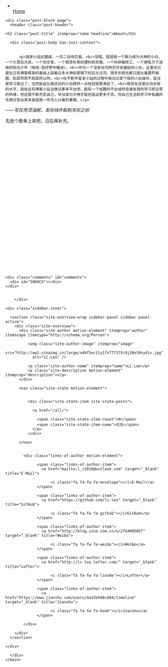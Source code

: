 <nav class="site-nav"> 
    <ul id="menu" class="menu">        
        <li class="menu-item menu-item-home">
          <a href="/" rel="section">            
              <i class="menu-item-icon fa fa-fw fa-home"></i> <br />
            Home
          </a>
        </li>     
    </ul>    
</nav>

 </div>
    </header>

  <div id="posts" class="posts-expand">
   
    <div class="post-block page">
      <header class="post-header">

	<h2 class="post-title" itemprop="name headline">About</h2>

</header>
     
      <div class="post-body han-init-context">
        
        
          <p>我家小站初建成，一穷二白待完善。<br>没错，我就是一个致力成为大神的小白，一个九零后大叔，一个伪文青，一个艰苦朴素的理科研究僧，一个科研搬砖工，一个拥有万千迷妹的阳光少年（咳咳~吾好梦中瞎说）。<br>作为一个没有任何网页开发基础的小白，这里也只是在已有博客框架的基础上踩着众多大神前辈铺下的石头过河，很多东西也都只是比着葫芦画瓢，知其然而不知其所以然。<br>在不断丰富本小站的过程中我也记录下我的小白操作，就当是学习笔记了，当然能给比我还白的小白提供一点经验就更满足了。<br>我现在还是记流水账的水平，就姑且将博客小站当做记事本平台吧，能有一个炫酷的平台诚然会激发我的学习和记录的热情，但还需不断充实自己，早日成为大神才能创造出更多干货。将自己生活和学习中有趣的东西分享出来本身就是一件令人兴奋的事情。</p>
<p>——<em>写在秃顶油腻，发际线炸裂到天际之前</em></p>
<p>先放个歌单上来吧，日后再补充。</p>
<iframe frameborder="no" border="0" marginwidth="0" marginheight="0" width="330" height="450" src="//music.163.com/outchain/player?type=0&id=537681996&auto=1&height=430"><br></iframe>


  
    <div class="comments" id="comments">
      <div id="SOHUCS"></div>
    </div>


        </div>
        
  <div class="sidebar-toggle">
    <div class="sidebar-toggle-line-wrap">
      <span class="sidebar-toggle-line sidebar-toggle-line-first"></span>
      <span class="sidebar-toggle-line sidebar-toggle-line-middle"></span>
      <span class="sidebar-toggle-line sidebar-toggle-line-last"></span>
    </div>
  </div>

  <aside id="sidebar" class="sidebar">
    
    <div class="sidebar-inner">

      <section class="site-overview-wrap sidebar-panel sidebar-panel-active">
        <div class="site-overview">
          <div class="site-author motion-element" itemprop="author" itemscope itemtype="http://schema.org/Person">
            
              <img class="site-author-image" itemprop="image"
                src="http://ww1.sinaimg.cn/large/a4bf5ec1ly1fn7773l5c9j20ol0nydiv.jpg"
                alt="LC.Leo" />
            
              <p class="site-author-name" itemprop="name">LC.Leo</p>
              <p class="site-description motion-element" itemprop="description"></p>
          </div>

          <nav class="site-state motion-element">

            
              <div class="site-state-item site-state-posts">
              
                <a href="/all/">
              
                  <span class="site-state-item-count">9</span>
                  <span class="site-state-item-name">日志</span>
                </a>
              </div>

          </nav>

                  
            <div class="links-of-author motion-element">
                
                  <span class="links-of-author-item">
                    <a href="mailto:l_c2016@outlook.com" target="_blank" title="E-Mail">
                      
                        <i class="fa fa-fw fa-envelope"></i>E-Mail</a>
                  </span>
                
                  <span class="links-of-author-item">
                    <a href="https://github.com/lc-leo" target="_blank" title="GitHub">
                      
                        <i class="fa fa-fw fa-github"></i>GitHub</a>
                  </span>
                
                  <span class="links-of-author-item">
                    <a href="http://blog.sina.com.cn/u/2764005057" target="_blank" title="Weibo">
                      
                        <i class="fa fa-fw fa-weibo"></i>Weibo</a>
                  </span>
                
                  <span class="links-of-author-item">
                    <a href="http://lc-leo.lofter.com/" target="_blank" title="Lofter">
                      
                        <i class="fa fa-fw fa-linode"></i>Lofter</a>
                  </span>
                
                  <span class="links-of-author-item">
                    <a href="https://www.jianshu.com/users/4a53e9d8c684/timeline" target="_blank" title="Jianshu">
                      
                        <i class="fa fa-fw fa-book"></i>Jianshu</a>
                  </span>
                
            </div>
                 
        </div>
      </section>

    </div>
  </aside>
  
      </div>
    </main>

</body>
</html>
